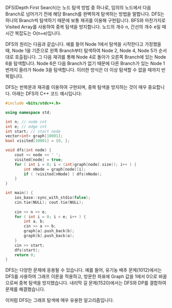 DFS(Depth First Search)는 노드 탐색 방법 중 하나로, 임의의 노드에서 다음 Branch로 넘어가기 전에 해당 Branch를 완벽하게 탐색하는 방법을 말합니다. DFS는 하나의 Branch씩 탐색하기 때문에 보통 재귀를 이용해 구현됩니다. BFS와 마찬가지로 Visited Array를 사용하여 중복 탐색을 방지합니다. 노드의 개수 n, 간선의 개수 e일 때 시간 복잡도는 O(n+e)입니다.

DFS의 원리는 다음과 같습니다. 예를 들어 Node 1에서 탐색을 시작한다고 가정했을 때, Node 1을 기준으로 왼쪽 Branch부터 탐색하여 Node 2, Node 4, Node 5가 순서대로 호출됩니다. 그 다음 재귀를 통해 Node 4로 돌아가 오른쪽 Branch에 있는 Node 6을 탐색합니다. Node 6은 다음 Branch가 없기 때문에 다른 Branch가 있는 Node 1번까지 올라가 Node 3을 탐색합니다. 이러한 방식은 더 이상 탐색할 수 없을 때까지 반복됩니다.

DFS는 반복문과 재귀를 이용하여 구현되며, 중복 탐색을 방지하는 것이 매우 중요합니다. 아래는 DFS의 C++ 코드 예시입니다:

```cpp
#include <bits/stdc++.h>

using namespace std;

int n; // node cnt
int e; // edge cnt
int start; // start node
vector<int> graph[10001];
bool visited[10001] = {0, };

void dfs(int node) {
    cout << node << ' ';
    visited[node] = true;
    for ( int i = 0; i < (int)graph[node].size(); i++ ) {
        int nNode = graph[node][i];
        if ( !visited[nNode] ) dfs(nNode);
    }
}

int main() {
    ios_base::sync_with_stdio(false);
    cin.tie(NULL); cout.tie(NULL);
    
    cin >> n >> e;
    for ( int i = 0; i < e; i++ ) {
        int a, b;
        cin >> a >> b;
        graph[a].push_back(b);
        graph[b].push_back(a);
    }
    cin >> start;
    dfs(start);
    return 0;
}
```

DFS는 다양한 문제에 응용될 수 있습니다. 예를 들어, 유기농 배추 문제(1012)에서는 DFS를 사용하여 그래프 이론을 적용하고, 방문한 좌표에 Graph 값을 1에서 0으로 바꿈으로써 중복 탐색을 방지했습니다. 내리막 길 문제(1520)에서는 DFS와 DP를 결합하여 문제를 해결했습니다. 

이처럼 DFS는 그래프 탐색에 매우 유용한 알고리즘입니다.